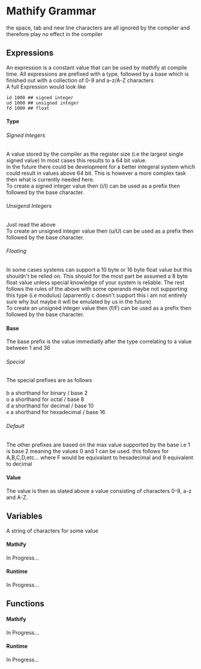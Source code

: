 # Mathify Grammar
the space, tab and new line characters are all ignored by the compiler and therefore play no effect in the compiler

## Expressions
An expression is a constant value that can be used by mathify at compile time.
All expressions are prefixed with a type, followed by a base which is finished out with a collection of 0-9 and a-z/A-Z characters <br>
A full Expression would look like
```
id 1000 ## signed integer
ud 1000 ## unsigned integer
fd 1000 ## float
```

#### Type
###### Signed Integers
A value stored by the compiler as the register size (i.e the largest single signed value)
In most cases this results to a 64 bit value.
<br>
In the future there could be development for a better integeral system which could result in values above 64 bit.
This is however a more complex task then what is currently needed here.
<br>
To create a signed integer value then (i/I) can be used as a prefix then followed by the base character.

###### Unsigend Integers
Just read the above
<br>
To create an unsigned integer value then (u/U) can be used as a prefix then followed by the base character.

###### Floating
In some cases systems can support a 10 byte or 16 byte float value but this shouldn't be relied on.
This should for the most part be assumed a 8 byte float value unless special knowledge of your system is reliable.
The rest follows the rules of the above with some operands maybe not supporting this type (i.e modulus)
(aparrently c doesn't support this i am not entirely sure why but maybe it will be emulated by us in the future)
<br>
To create an unsigned integer value then (f/F) can be used as a prefix then followed by the base character.

#### Base
The base prefix is the value immediatly after the type correlating to a value between 1 and 36

###### Special
The special prefixes are as follows <br>
<br>
b a shorthand for binary / base 2 <br>
o a shorthand for octal / base 8 <br>
d a shorthand for decimal / base 10 <br>
x a shorthand for hexadecimal / base 16 <br>

###### Default
The other prefixes are based on the max value supported by the base
i.e 1 is base 2 meaning the values 0 and 1 can be used.
this follows for A,B,C,D,etc... where F would be equivalant to hexadecimal and 9 equivalent to decimal

#### Value
The value is then as stated above a value consisting of characters 0-9, a-z and A-Z.

## Variables
A string of characters for some value

#### Mathify
In Progress...

#### Runtime
In Progress...

## Functions

#### Mathify
In Progress...

#### Runtime
In Progress...
